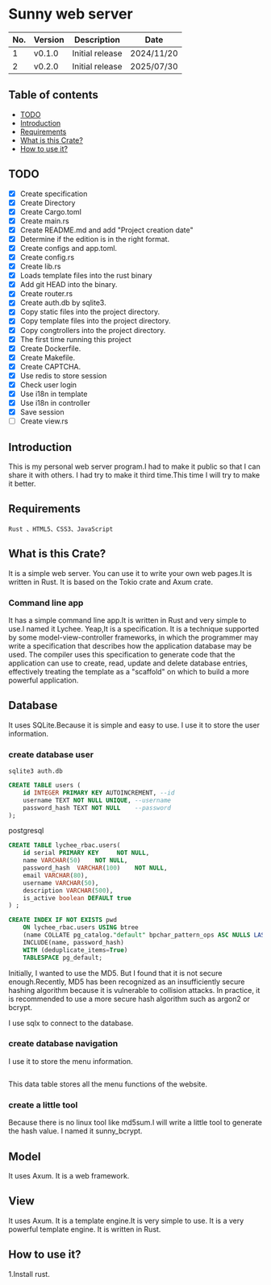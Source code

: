 # Sunny web server

|No.| Version | Description |Date |
|---|---|---|---|
|1| v0.1.0 | Initial release |2024/11/20|
|2| v0.2.0 | Initial release |2025/07/30|
## Table of contents
* [TODO](#todo)
* [Introduction](#introduction)
* [Requirements](#requirements)
* [What is this Crate?](#what-is-this-crate)
* [How to use it?](#how-to-use-it)
## TODO
- [x] Create specification
- [x] Create Directory
- [x] Create Cargo.toml
- [x] Create main.rs
- [x] Create README.md and add "Project creation date"
- [x] Determine if the edition is in the right format.
- [x] Create configs and app.toml.
- [x] Create config.rs
- [x] Create lib.rs
- [x] Loads template files into the rust binary
- [x] Add git HEAD into the binary.
- [x] Create router.rs
- [x] Create auth.db by sqlite3.
- [x] Copy static files into the project directory.
- [x] Copy template files into the project directory.
- [x] Copy congtrollers into the project directory.
- [x] The first time running this project
- [x] Create Dockerfile.
- [x] Create Makefile.
- [x] Create CAPTCHA.
- [x] Use redis to store session
- [x] Check user login
- [x] Use i18n in template
- [x] Use i18n in controller
- [x] Save session 
- [ ] Create view.rs
## Introduction
This is my personal web server program.I had to make it public so that I can share it with others.
I had try to make it third time.This time I will try to make it better.
## Requirements
    Rust 、HTML5、CSS3、JavaScript

## What is this Crate?
It is a simple web server.
You can use it to write your own web pages.It is written in Rust. It is based on the Tokio crate and Axum crate.
### Command line app
It has a simple command line app.It is written in Rust and very simple to use.I named it Lychee.
Yeap,It is a specification.
It is a technique supported by some model-view-controller frameworks, in which the programmer may write a specification that describes how the application database may be used. The compiler uses this specification to generate code that the application can use to create, read, update and delete database entries, effectively treating the template as a "scaffold" on which to build a more powerful application.
## Database
It uses SQLite.Because it is simple and easy to use.
I use it to store the user information.
### create database user
```shell
sqlite3 auth.db
```
```sql
CREATE TABLE users (
    id INTEGER PRIMARY KEY AUTOINCREMENT, --id
    username TEXT NOT NULL UNIQUE, --username
    password_hash TEXT NOT NULL    --password
);
```

postgresql
```sql
CREATE TABLE lychee_rbac.users( 
    id serial PRIMARY KEY     NOT NULL,
    name VARCHAR(50)    NOT NULL,
    password_hash  VARCHAR(100)    NOT NULL,
    email VARCHAR(80),
    username VARCHAR(50),
    description VARCHAR(500),
    is_active boolean DEFAULT true
) ;

CREATE INDEX IF NOT EXISTS pwd
    ON lychee_rbac.users USING btree
    (name COLLATE pg_catalog."default" bpchar_pattern_ops ASC NULLS LAST)
    INCLUDE(name, password_hash)
    WITH (deduplicate_items=True)
    TABLESPACE pg_default;

```
Initially, I wanted to use the MD5.
But I found that it is not secure enough.Recently, MD5 has been recognized as an insufficiently secure hashing algorithm because it is vulnerable to collision attacks.
In practice, it is recommended to use a more secure hash algorithm such as argon2 or bcrypt.

I use sqlx  to connect to the database.
### create database navigation
I use it to store the menu information.
```sql
```
This data table stores all the menu functions of the website.
### create a little tool
Because there is no linux tool like md5sum.I will write a little tool to generate the hash value.
I named it sunny_bcrypt.
## Model
It uses Axum.
It is a web framework.
## View
It uses Axum.
It is a template engine.It is very simple to use.
It is a very powerful template engine.
It is written in Rust.

## How to use it?
1.Install rust.
